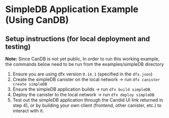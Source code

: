 # SimpleDB Application Example (Using CanDB)

## Setup instructions (for local deployment and testing)

**Note:** Since CanDB is not yet public, In order to run this working example, the commands below 
need to be run from the examples/simpleDB directory

1. Ensure you are using dfx version `0.14.1` (specified in the `dfx.json`)
2. Create the simpleDB canister on the local network -> run `dfx canister create simpleDB`
3. Ensure the simpleDB application builds -> run `dfx build simpleDB`
4. Deploy the canister to the local network -> run `dfx deploy simpleDB`
5. Test out the simpleDB application through the Candid UI link returned in step 4),
or by building your own client (frontend, other canister, etc.) to interact with it.
